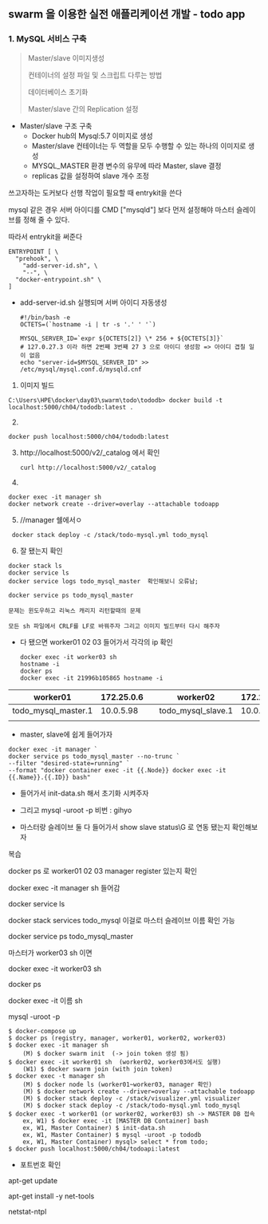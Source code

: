 ## swarm 을 이용한 실전 애플리케이션 개발 - todo app



### 1. MySQL 서비스 구축

>Master/slave 이미지생성
>
>컨테이너의 설정 파일 및 스크립트 다루는 방법
>
>데이터베이스 초기화
>
>Master/slave 간의 Replication 설정



- Master/slave 구조 구축
  - Docker hub의 Mysql:5.7 이미지로 생성
  - Master/slave 컨테이너는 두 역할을 모두 수행할 수 있는 하나의 이미지로 생성
  - MYSQL_MASTER 환경 변수의 유무에 따라 Master, slave 결정
  - replicas 값을 설정하여 slave 개수 조정



쓰고자하는 도커보다 선행 작업이 필요할 때 entrykit을 쓴다

mysql  같은 경우 서버 아이디를 CMD ["mysqld"] 보다 먼저 설정해야 마스터 슬레이브를 정해 줄 수 있다.

따라서 entrykit을 써준다

```
ENTRYPOINT [ \
  "prehook", \
    "add-server-id.sh", \
    "--", \
  "docker-entrypoint.sh" \
]
```

- add-server-id.sh 실행되며 서버 아이디 자동생성

  ```
  #!/bin/bash -e
  OCTETS=(`hostname -i | tr -s '.' ' '`)
  
  MYSQL_SERVER_ID=`expr ${OCTETS[2]} \* 256 + ${OCTETS[3]}`
  # 127.0.27.3 이라 하면 2번째 3번째 27 3 으로 아이디 생성함 => 아이디 겹칠 일이 없음
  echo "server-id=$MYSQL_SERVER_ID" >> /etc/mysql/mysql.conf.d/mysqld.cnf
  
  ```

  

1. 이미지 빌드

```
C:\Users\HPE\docker\day03\swarm\todo\tododb> docker build -t localhost:5000/ch04/tododb:latest .
```

2. 

```
docker push localhost:5000/ch04/tododb:latest
```

3. http://localhost:5000/v2/_catalog 에서 확인

   ```
   curl http://localhost:5000/v2/_catalog
   ```

4. 

```
docker exec -it manager sh
docker network create --driver=overlay --attachable todoapp
```

5. //manager  쉘에서ㅇ

```
 docker stack deploy -c /stack/todo-mysql.yml todo_mysql
```

6. 잘 됐는지 확인

```
docker stack ls
docker service ls
docker service logs todo_mysql_master  확인해보니 오류남;

docker service ps todo_mysql_master

문제는 윈도우하고 리눅스 캐리지 리턴할때의 문제

모든 sh 파일에서 CRLF를 LF로 바꿔주자 그리고 이미지 빌드부터 다시 해주자
```

- 다 됐으면 worker01 02 03 들어가서 각각의 ip 확인

  ```
  docker exec -it worker03 sh
  hostname -i
  docker ps 
  docker exec -it 21996b105865 hostname -i      
  ```

  

| worker01            | 172.25.0.6 |      | worker02           | 172.25.0.5 |      | worker03           | 172.25.0.4 |
| ------------------- | ---------- | ---- | ------------------ | ---------- | ---- | ------------------ | ---------- |
| todo_mysql_master.1 | 10.0.5.98  |      | todo_mysql_slave.1 | 10.0.5.101 |      | todo_mysql_slave.2 | 10.0.5.100 |
|                     |            |      |                    |            |      |                    |            |



- master, slave에 쉽게 들어가자

```
docker exec -it manager `
docker service ps todo_mysql_master --no-trunc `
--filter "desired-state=running" `
--format "docker container exec -it {{.Node}} docker exec -it {{.Name}}.{{.ID}} bash"
```

- 들어가서 init-data.sh 해서 초기화 시켜주자

- 그리고 mysql -uroot -p  비번 : gihyo

- 마스터랑 슬레이브 둘 다 들어가서 show slave status\G 로 연동 됐는지 확인해보자






복습

docker ps 로 worker01 02 03 manager register 있는지 확인

docker exec -it manager sh 들어감

docker service ls

docker stack services todo_mysql  이걸로 마스터 슬레이브 이름 확인 가능

docker service ps todo_mysql_master



마스터가 worker03 sh 이면

docker exec -it worker03 sh

docker ps 

docker exec -it 이름  sh

mysql -uroot -p 





```
$ docker-compose up 
$ docker ps (registry, manager, worker01, worker02, worker03)
$ docker exec -it manager sh
	(M) $ docker swarm init  (-> join token 생성 됨)
$ docker exec -it worker01 sh  (worker02, worker03에서도 실행)
	(W1) $ docker swarm join (with join token) 
$ docker exec -t manager sh	
	(M) $ docker node ls (worker01~worker03, manager 확인)
	(M)	$ docker network create --driver=overlay --attachable todoapp
	(M) $ docker stack deploy -c /stack/visualizer.yml visualizer
	(M) $ docker stack deploy -c /stack/todo-mysql.yml todo_mysql
$ docker exec -t worker01 (or worker02, worker03) sh -> MASTER DB 접속
	ex, W1) $ docker exec -it [MASTER DB Container] bash
	ex, W1, Master Container) $ init-data.sh 
	ex, W1, Master Container) $ mysql -uroot -p tododb
	ex, W1, Master Container) mysql> select * from todo;
$ docker push localhost:5000/ch04/todoapi:latest 	
```



- 포트번호 확인

apt-get update

apt-get install -y net-tools

netstat-ntpl 